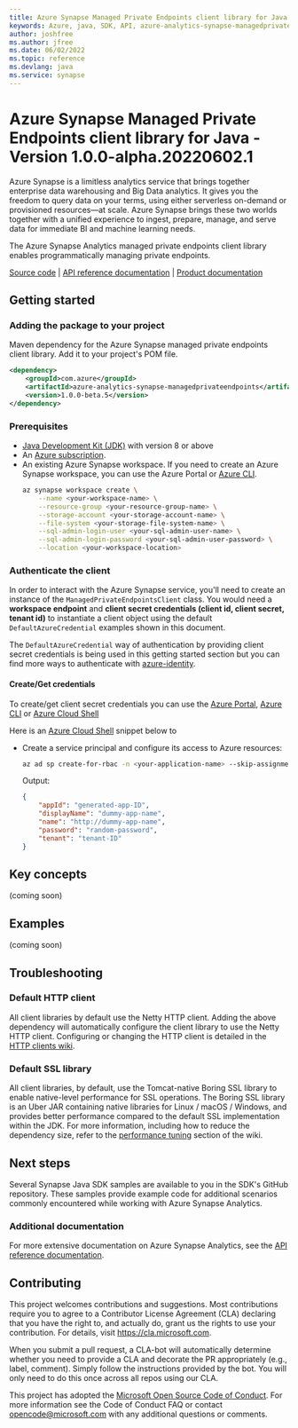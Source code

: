 ```yaml
---
title: Azure Synapse Managed Private Endpoints client library for Java
keywords: Azure, java, SDK, API, azure-analytics-synapse-managedprivateendpoints, synapse
author: joshfree
ms.author: jfree
ms.date: 06/02/2022
ms.topic: reference
ms.devlang: java
ms.service: synapse
---
```

# Azure Synapse Managed Private Endpoints client library for Java - Version 1.0.0-alpha.20220602.1 

Azure Synapse is a limitless analytics service that brings together enterprise data warehousing and Big Data analytics. It gives you the freedom to query data on your terms, using either serverless on-demand or provisioned resources—at scale. Azure Synapse brings these two worlds together with a unified experience to ingest, prepare, manage, and serve data for immediate BI and machine learning needs.

The Azure Synapse Analytics managed private endpoints client library enables programmatically managing private endpoints.

[Source code][source_code] | [API reference documentation][api_documentation] | [Product documentation][azsynapse_docs]

## Getting started
### Adding the package to your project
Maven dependency for the Azure Synapse managed private endpoints client library. Add it to your project's POM file.

[//]: # ({x-version-update-start;com.azure:azure-analytics-synapse-managedprivateendpoints;current})
```xml
<dependency>
    <groupId>com.azure</groupId>
    <artifactId>azure-analytics-synapse-managedprivateendpoints</artifactId>
    <version>1.0.0-beta.5</version>
</dependency>
```
[//]: # ({x-version-update-end})

### Prerequisites
- [Java Development Kit (JDK)][jdk] with version 8 or above
- An [Azure subscription][azure_sub].
- An existing Azure Synapse workspace. If you need to create an Azure Synapse workspace, you can use the Azure Portal or [Azure CLI][azure_cli].
    ```Bash
    az synapse workspace create \
        --name <your-workspace-name> \
        --resource-group <your-resource-group-name> \
        --storage-account <your-storage-account-name> \
        --file-system <your-storage-file-system-name> \
        --sql-admin-login-user <your-sql-admin-user-name> \
        --sql-admin-login-password <your-sql-admin-user-password> \
        --location <your-workspace-location>
    ```

### Authenticate the client
In order to interact with the Azure Synapse service, you'll need to create an instance of the `ManagedPrivateEndpointsClient` class. You would need a **workspace endpoint** and **client secret credentials (client id, client secret, tenant id)** to instantiate a client object using the default `DefaultAzureCredential` examples shown in this document.

The `DefaultAzureCredential` way of authentication by providing client secret credentials is being used in this getting started section but you can find more ways to authenticate with [azure-identity][azure_identity].

#### Create/Get credentials
To create/get client secret credentials you can use the [Azure Portal][azure_create_application_in_portal], [Azure CLI][azure_synapse_cli_full] or [Azure Cloud Shell](https://shell.azure.com/bash)

Here is an [Azure Cloud Shell](https://shell.azure.com/bash) snippet below to

 * Create a service principal and configure its access to Azure resources:

    ```Bash
    az ad sp create-for-rbac -n <your-application-name> --skip-assignment
    ```

    Output:

    ```json
    {
        "appId": "generated-app-ID",
        "displayName": "dummy-app-name",
        "name": "http://dummy-app-name",
        "password": "random-password",
        "tenant": "tenant-ID"
    }
    ```

## Key concepts

(coming soon)

## Examples

(coming soon)

## Troubleshooting

### Default HTTP client
All client libraries by default use the Netty HTTP client. Adding the above dependency will automatically configure the client library to use the Netty HTTP client. Configuring or changing the HTTP client is detailed in the [HTTP clients wiki](https://github.com/Azure/azure-sdk-for-java/wiki/HTTP-clients).

### Default SSL library
All client libraries, by default, use the Tomcat-native Boring SSL library to enable native-level performance for SSL operations. The Boring SSL library is an Uber JAR containing native libraries for Linux / macOS / Windows, and provides better performance compared to the default SSL implementation within the JDK. For more information, including how to reduce the dependency size, refer to the [performance tuning][performance_tuning] section of the wiki.

## Next steps
Several Synapse Java SDK samples are available to you in the SDK's GitHub repository. These samples provide example code for additional scenarios commonly encountered while working with Azure Synapse Analytics.

###  Additional documentation
For more extensive documentation on Azure Synapse Analytics, see the [API reference documentation][azsynapse_rest].

## Contributing

This project welcomes contributions and suggestions. Most contributions require you to agree to a Contributor License Agreement (CLA) declaring that you have the right to, and actually do, grant us the rights to use your contribution. For details, visit https://cla.microsoft.com.

When you submit a pull request, a CLA-bot will automatically determine whether you need to provide a CLA and decorate the PR appropriately (e.g., label, comment). Simply follow the instructions provided by the bot. You will only need to do this once across all repos using our CLA.

This project has adopted the [Microsoft Open Source Code of Conduct](https://opensource.microsoft.com/codeofconduct/). For more information see the Code of Conduct FAQ or contact <opencode@microsoft.com> with any additional questions or comments.

<!-- LINKS -->
[source_code]: https://github.com/Azure/azure-sdk-for-java/blob/main/sdk/synapse/azure-analytics-synapse-accesscontrol/src
[api_documentation]: https://azure.github.io/azure-sdk-for-java
[azsynapse_docs]: /azure/synapse-analytics/
[azure_identity]: https://github.com/Azure/azure-sdk-for-java/tree/main/sdk/identity/azure-identity
[maven]: https://maven.apache.org/
[azure_subscription]: https://azure.microsoft.com/
[jdk]: /azure/developer/java/fundamentals/?view=azure-java-stable
[azure_sub]: https://azure.microsoft.com/free/
[azure_synapse]: /azure/synapse-analytics/quickstart-create-workspace
[azure_cli]: /cli/azure
[rest_api]: /rest/api/synapse/
[azsynapse_rest]: /rest/api/synapse/
[azure_create_application_in_portal]: /azure/active-directory/develop/howto-create-service-principal-portal
[azure_synapse_cli_full]: /cli/azure/synapse?view=azure-cli-latest
[performance_tuning]: https://github.com/Azure/azure-sdk-for-java/wiki/Performance-Tuning


